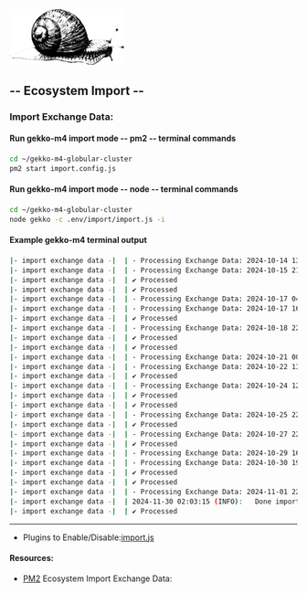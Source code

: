 <img src="https://github.com/universalbit-dev/gekko-m4/blob/master/images/snail.png" width="200" />

## -- Ecosystem Import -- 
### Import Exchange Data:

#### Run gekko-m4 import mode -- pm2 -- terminal commands
```bash
cd ~/gekko-m4-globular-cluster
pm2 start import.config.js
```

#### Run gekko-m4 import mode -- node -- terminal commands
```bash
cd ~/gekko-m4-globular-cluster
node gekko -c .env/import/import.js -i
```
#### Example gekko-m4 terminal output

```bash
|- import exchange data -|  | - Processing Exchange Data: 2024-10-14 13:51:39
|- import exchange data -|  | - Processing Exchange Data: 2024-10-15 21:20:03
|- import exchange data -|  | ✔ Processed
|- import exchange data -|  | ✔ Processed
|- import exchange data -|  | - Processing Exchange Data: 2024-10-17 04:11:28
|- import exchange data -|  | - Processing Exchange Data: 2024-10-17 16:03:09
|- import exchange data -|  | ✔ Processed
|- import exchange data -|  | - Processing Exchange Data: 2024-10-18 22:05:18
|- import exchange data -|  | ✔ Processed
|- import exchange data -|  | ✔ Processed
|- import exchange data -|  | - Processing Exchange Data: 2024-10-21 00:05:23
|- import exchange data -|  | - Processing Exchange Data: 2024-10-22 13:54:57
|- import exchange data -|  | ✔ Processed
|- import exchange data -|  | - Processing Exchange Data: 2024-10-24 12:10:52
|- import exchange data -|  | ✔ Processed
|- import exchange data -|  | ✔ Processed
|- import exchange data -|  | - Processing Exchange Data: 2024-10-25 22:12:57
|- import exchange data -|  | ✔ Processed
|- import exchange data -|  | - Processing Exchange Data: 2024-10-27 22:56:22
|- import exchange data -|  | ✔ Processed
|- import exchange data -|  | - Processing Exchange Data: 2024-10-29 16:47:45
|- import exchange data -|  | - Processing Exchange Data: 2024-10-30 19:42:44
|- import exchange data -|  | ✔ Processed
|- import exchange data -|  | ✔ Processed
|- import exchange data -|  | - Processing Exchange Data: 2024-11-01 22:31:58
|- import exchange data -|  | 2024-11-30 02:03:15 (INFO):	Done importing!
|- import exchange data -|  | ✔ Processed
```

---

* Plugins to Enable/Disable:[import.js](https://github.com/universalbit-dev/gekko-m4/blob/master/.env/import/import.js)

#### Resources:
* [PM2](https://pm2.io/docs/runtime/guide/process-management/) Ecosystem Import Exchange Data:



